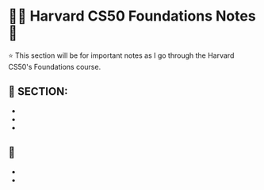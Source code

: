 # 👨‍🏫 Harvard CS50 Foundations Notes 📓

⭐ This section will be for important notes as I go through the Harvard CS50's Foundations course.

##

## 🏫 SECTION:
-
-
-

## 👣 
-
-
